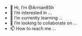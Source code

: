 - 👋 Hi, I’m @Arman85h
- 👀 I’m interested in ...
- 🌱 I’m currently learning ...
- 💞️ I’m looking to collaborate on ...
- 📫 How to reach me ...

<!---
Arman85h/Arman85h is a ✨ special ✨ repository because its `README.md` (this file) appears on your GitHub profile.
You can click the Preview link to take a look at your changes.
--->
